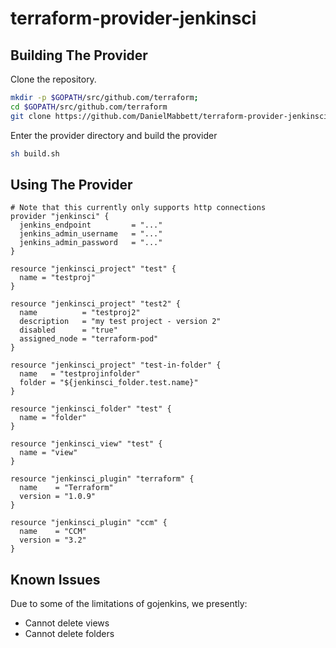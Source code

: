 terraform-provider-jenkinsci
==================

Building The Provider
---------------------
Clone the repository.

```bash
mkdir -p $GOPATH/src/github.com/terraform; 
cd $GOPATH/src/github.com/terraform
git clone https://github.com/DanielMabbett/terraform-provider-jenkinsci
```

Enter the provider directory and build the provider
```bash
sh build.sh
```

Using The Provider
---------------------
```hcl
# Note that this currently only supports http connections
provider "jenkinsci" {
  jenkins_endpoint         = "..."
  jenkins_admin_username   = "..."
  jenkins_admin_password   = "..."
}

resource "jenkinsci_project" "test" {
  name = "testproj"
}

resource "jenkinsci_project" "test2" {
  name          = "testproj2"
  description   = "my test project - version 2"
  disabled      = "true"
  assigned_node = "terraform-pod"
}

resource "jenkinsci_project" "test-in-folder" {
  name   = "testprojinfolder"
  folder = "${jenkinsci_folder.test.name}"
}

resource "jenkinsci_folder" "test" {
  name = "folder"
}

resource "jenkinsci_view" "test" {
  name = "view"
}

resource "jenkinsci_plugin" "terraform" {
  name    = "Terraform"
  version = "1.0.9"
}

resource "jenkinsci_plugin" "ccm" {
  name    = "CCM"
  version = "3.2"
}

```

Known Issues
---------------------
Due to some of the limitations of gojenkins, we presently: 
* Cannot delete views
* Cannot delete folders